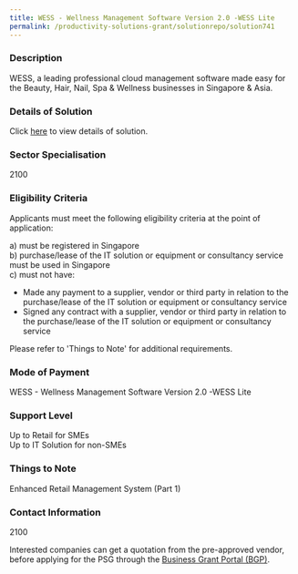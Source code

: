 ```yaml
---
title: WESS - Wellness Management Software Version 2.0 -WESS Lite
permalink: /productivity-solutions-grant/solutionrepo/solution741
---
```


### Description

WESS, a leading professional cloud management software made easy for the Beauty, Hair, Nail, Spa & Wellness businesses in Singapore & Asia.

### Details of Solution

Click <a href='Refine Solutions Pte Ltd' target='_blank' rel='noopener'>here</a> to view details of solution.

### Sector Specialisation

 2100 

### Eligibility Criteria

Applicants must meet the following eligibility criteria at the point of application:

a) must be registered in Singapore <br>
b) purchase/lease of the IT solution or equipment or consultancy service must be used in Singapore <br>
c) must not have:
- Made any payment to a supplier, vendor or third party in relation to the purchase/lease of the IT solution or equipment or consultancy service
- Signed any contract with a supplier, vendor or third party in relation to the purchase/lease of the IT solution or equipment or consultancy service

Please refer to 'Things to Note' for additional requirements.

### Mode of Payment
WESS - Wellness Management Software Version 2.0 -WESS Lite

### Support Level
Up to Retail for SMEs <br>
Up to IT Solution for non-SMEs

### Things to Note
Enhanced Retail Management System (Part 1)

### Contact Information
2100

Interested companies can get a quotation from the pre-approved vendor, before applying for the PSG through the <a target='_blank' rel='noopener' href='https://www.businessgrants.gov.sg/'>Business Grant Portal (BGP)</a>.
